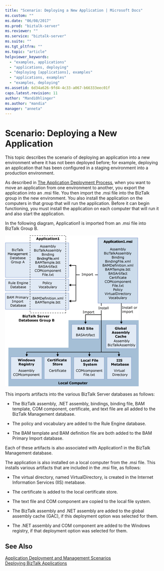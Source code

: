 ```yaml
---
title: "Scenario: Deploying a New Application | Microsoft Docs"
ms.custom: ""
ms.date: "06/08/2017"
ms.prod: "biztalk-server"
ms.reviewer: ""
ms.service: "biztalk-server"
ms.suite: ""
ms.tgt_pltfrm: ""
ms.topic: "article"
helpviewer_keywords: 
  - "examples, applications"
  - "applications, deploying"
  - "deploying [applications], examples"
  - "applications, examples"
  - "examples, deploying"
ms.assetid: 6d34a626-9fd4-4c33-a067-b66333eec01f
caps.latest.revision: 11
author: "MandiOhlinger"
ms.author: "mandia"
manager: "anneta"
---
```

# Scenario: Deploying a New Application
This topic describes the scenario of deploying an application into a new environment where it has not been deployed before; for example, deploying an application that has been configured in a staging environment into a production environment.  
  
 As described in [The Application Deployment Process](../core/the-application-deployment-process.md), when you want to move an application from one environment to another, you export the application into an .msi file. You then import the .msi file into the BizTalk group in the new environment. You also install the application on the computers in that group that will run the application. Before it can begin functioning, you must install the application on each computer that will run it and also start the application.  
  
 In the following diagram, Application1 is imported from an .msi file into BizTalk Group B.  
  
 ![Deploying a BizTalk application](../core/media/deployapplication.gif "DeployApplication")  
  
 This imports artifacts into the various BizTalk Server databases as follows:  
  
-   The BizTalk assembly, .NET assembly, bindings, binding file, BAM template, COM component, certificate, and text file are all added to the BizTalk Management database.  
  
-   The policy and vocabulary are added to the Rule Engine database.  
  
-   The BAM template and BAM definition file are both added to the BAM Primary Import database.  
  
 Each of these artifacts is also associated with Application1 in the BizTalk Management database.  
  
 The application is also installed on a local computer from the .msi file. This installs various artifacts that are included in the .msi file, as follows:  
  
-   The virtual directory, named VirtualDirectory, is created in the Internet Information Services (IIS) metabase.  
  
-   The certificate is added to the local certificate store.  
  
-   The text file and COM component are copied to the local file system.  
  
-   The BizTalk assembly and .NET assembly are added to the global assembly cache (GAC), if this deployment option was selected for them.  
  
-   The .NET assembly and COM component are added to the Windows registry, if that deployment option was selected for them.  
  
## See Also  
 [Application Deployment and Management Scenarios](../core/application-deployment-and-management-scenarios.md)   
 [Deploying BizTalk Applications](../core/deploying-biztalk-applications.md)